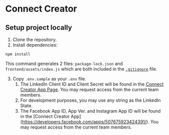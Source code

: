 # Connect Creator

## Setup project locally

1. Clone the repository.
2. Install dependencies:

`npm install`

This command generates 2 files: `package-lock.json` and `frontend/assets/index.js` which are both included in the [`.gitignore`](./.gitignore) file.

3. Copy `.env.sample` as your `.env` file.
   1. The LinkedIn Client ID and Client Secret will be found in the [Connect Creator App Page](https://www.linkedin.com/developers/apps/60613496/auth). You may request access from the current team members.
   2. For development purposes, you may use any string as the LinkedIn State.
   3. The Facebook App ID, App Ver. and Instagram App ID will be found in the [Connect Creator App] (https://developers.facebook.com/apps/507675923424391/). You may request access from the current team members.